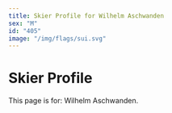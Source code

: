 ```yaml
---
title: Skier Profile for Wilhelm Aschwanden
sex: "M"
id: "405"
image: "/img/flags/sui.svg" 
---
```


# Skier Profile

This page is for: Wilhelm Aschwanden.
    